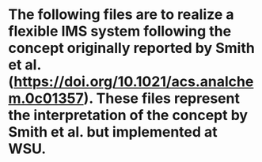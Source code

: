 # The following files are to realize a flexible IMS system following the concept originally reported by Smith et al. (https://doi.org/10.1021/acs.analchem.0c01357).  These files represent the interpretation of the concept by Smith et al. but implemented at WSU.
